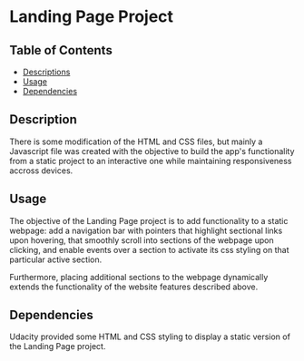 # Landing Page Project

## Table of Contents

* [Descriptions](#descriptions)
* [Usage](#usage)
* [Dependencies](#dependencies)

## Description

There is some modification of the HTML and CSS files, but mainly a Javascript file was created with the objective to build the app's functionality from a static project to an interactive one while maintaining responsiveness accross devices.

## Usage

The objective of the Landing Page project is to add functionality to a static webpage: add a navigation bar with pointers that
highlight sectional links upon hovering, that smoothly scroll into sections of the webpage upon clicking, and enable events over a section to activate its css styling on that particular active section. 

Furthermore, placing additional sections to the webpage dynamically extends the functionality of the website features described above.

## Dependencies

Udacity provided some HTML and CSS styling to display a static version of the Landing Page project.
